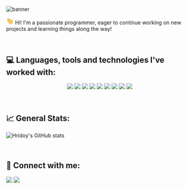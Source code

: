 ![banner](https://user-images.githubusercontent.com/104861928/195234401-a93a73a8-7c06-45e5-92e3-713fd472c079.gif)

<img width="20px" src="https://raw.githubusercontent.com/KevinPatel04/KevinPatel04/master/Hi.gif"/> Hi! I'm a passionate programmer, eager to continue working on new projects and learning things along the way!

</br>

## 💻 Languages, tools and technologies I've worked with:

<p align="center"><img width="60px" src="https://upload.wikimedia.org/wikipedia/commons/6/6a/JavaScript-logo.png"/>
<img width="65px" src="https://cdn4.iconfinder.com/data/icons/logos-3/600/React.js_logo-512.png"/>
<img width="65px" src="https://cdn.iconscout.com/icon/free/png-256/redux-283024.png"/>
<img width="75px" src="https://upload.wikimedia.org/wikipedia/commons/thumb/d/d9/Node.js_logo.svg/1280px-Node.js_logo.svg.png"/>
<img width="65px" src="https://seeklogo.com/images/S/sequelize-logo-9A5075DB9F-seeklogo.com.png"/>
<img width="65px" src="https://upload.wikimedia.org/wikipedia/commons/thumb/2/29/Postgresql_elephant.svg/1985px-Postgresql_elephant.svg.png"/>
<img width="60px" src="https://git-scm.com/images/logos/downloads/Git-Icon-1788C.png"/>
<img width="75px" src="https://upload.wikimedia.org/wikipedia/commons/thumb/6/61/HTML5_logo_and_wordmark.svg/512px-HTML5_logo_and_wordmark.svg.png"/>
<img width="55px" src="https://upload.wikimedia.org/wikipedia/commons/thumb/d/d5/CSS3_logo_and_wordmark.svg/1452px-CSS3_logo_and_wordmark.svg.png"/></p>

</br>

## :chart_with_upwards_trend: General Stats:
![Hridoy's GitHub stats](https://github-readme-stats.vercel.app/api?username=vickyraineri&show_icons=true&count_private=true) </br>

</br>

## 🤝 Connect with me:
<a href="https://www.linkedin.com/in/victoria-raineri-657b64246/"><img src="https://user-images.githubusercontent.com/23558201/195188682-7f4c8053-c9ef-479c-b28b-26225f299e5e.png" width="50" heigth="50"></img></a>
<a href="mailto:vickyraineri04@gmail.com"><img src="https://user-images.githubusercontent.com/23558201/195395839-f9afb6ec-f458-4edb-bfe0-64c2b88b4d7e.png" width="50" heigth="50"></img></a>

